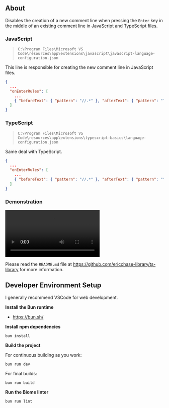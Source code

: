 ## About

Disables the creation of a new comment line when pressing the `Enter` key in the middle of an existing comment line in JavaScript and TypeScript files.

### JavaScript

> `C:\Program Files\Microsoft VS Code\resources\app\extensions\javascript\javascript-language-configuration.json`

This line is responsible for creating the new comment line in JavaScript files.

```json
{
  ...
  "onEnterRules": [
    ...
    { "beforeText": { "pattern": "//.*" }, "afterText": { "pattern": "^(?!\\s*$).+" }, "action": { "indent": "none", "appendText": "// " } }
  ]
}
```

### TypeScript

> `C:\Program Files\Microsoft VS Code\resources\app\extensions\typescript-basics\language-configuration.json`

Same deal with TypeScript.

```json
{
  ...
  "onEnterRules": [
    ...
    { "beforeText": { "pattern": "//.*" }, "afterText": { "pattern": "^(?!\\s*$).+" }, "action": { "indent": "none", "appendText": "// " } }
  ]
}
```

### Demonstration

![Demo](demo.mp4)

Please read the `README.md` file at https://github.com/ericchase-library/ts-library for more information.

## Developer Environment Setup

I generally recommend VSCode for web development.

**Install the Bun runtime**

- https://bun.sh/

**Install npm dependencies**

```
bun install
```

**Build the project**

For continuous building as you work:

```
bun run dev
```

For final builds:

```
bun run build
```

**Run the Biome linter**

```
bun run lint
```
